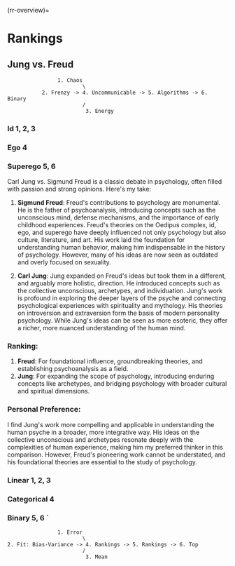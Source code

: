 (rr-overview)=
# Rankings

## Jung vs. Freud

                    1. Chaos
                            \
               2. Frenzy -> 4. Uncommunicable -> 5. Algorithms -> 6. Binary
                            /
                             3. Energy

### Id 1, 2, 3
### Ego 4
### Superego 5, 6 

Carl Jung vs. Sigmund Freud is a classic debate in psychology, often filled with passion and strong opinions. Here's my take:

1. **Sigmund Freud**: Freud's contributions to psychology are monumental. He is the father of psychoanalysis, introducing concepts such as the unconscious mind, defense mechanisms, and the importance of early childhood experiences. Freud's theories on the Oedipus complex, id, ego, and superego have deeply influenced not only psychology but also culture, literature, and art. His work laid the foundation for understanding human behavior, making him indispensable in the history of psychology. However, many of his ideas are now seen as outdated and overly focused on sexuality.

2. **Carl Jung**: Jung expanded on Freud's ideas but took them in a different, and arguably more holistic, direction. He introduced concepts such as the collective unconscious, archetypes, and individuation. Jung's work is profound in exploring the deeper layers of the psyche and connecting psychological experiences with spirituality and mythology. His theories on introversion and extraversion form the basis of modern personality psychology. While Jung's ideas can be seen as more esoteric, they offer a richer, more nuanced understanding of the human mind.

### Ranking:

1. **Freud**: For foundational influence, groundbreaking theories, and establishing psychoanalysis as a field.
2. **Jung**: For expanding the scope of psychology, introducing enduring concepts like archetypes, and bridging psychology with broader cultural and spiritual dimensions.

### Personal Preference:

I find Jung's work more compelling and applicable in understanding the human psyche in a broader, more integrative way. His ideas on the collective unconscious and archetypes resonate deeply with the complexities of human experience, making him my preferred thinker in this comparison. However, Freud's pioneering work cannot be understated, and his foundational theories are essential to the study of psychology.

### Linear 1, 2, 3
### Categorical 4
### Binary 5, 6 `

                    1. Error
                            \
    2. Fit: Bias-Variance -> 4. Rankings -> 5. Rankings -> 6. Top
                            /
                             3. Mean